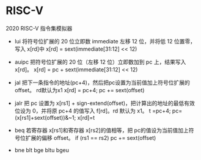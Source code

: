 # RISC-V
2020 RISC-V 指令集模拟器

- lui
将符号位扩展的 20 位立即数 immediate 左移 12 位，并将低 12 位置零，写入 x[rd]中
x[rd] = sext(immediate[31:12] << 12) 

- auipc
把符号位扩展的 20 位（左移 12 位）立即数加到 pc 上，结果写入 x[rd]。 
x[rd] = pc + sext(immediate[31:12] << 12)

- jal
把下一条指令的地址(pc+4)，然后把pc设置为当前值加上符号位扩展的offset。 rd默认为x1
x[rd] = pc+4; pc += sext(offset) 

- jalr
把 pc 设置为 x[rs1] + sign-extend(offset)，把计算出的地址的最低有效位设为 0，并将原 pc+4 的值写入 f[rd]。rd 默认为 x1。 
t =pc+4; pc=(x[rs1]+sext(offset))&~1; x[rd]=t 

- beq
若寄存器 x[rs1]和寄存器 x[rs2]的值相等，把 pc的值设为当前值加上符号位扩展的偏移 offset。
if (rs1 == rs2) pc += sext(offset) 

- bne
blt
bge
bltu
bgeu